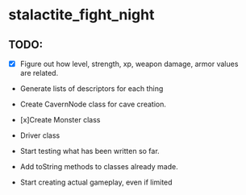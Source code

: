 # stalactite_fight_night  
  
## TODO:  
  
- [x] Figure out how level, strength, xp, weapon damage, armor values  
are related.  
  
- Generate lists of descriptors for each thing  
  
- Create CavernNode class for cave creation.  
  
- [x]Create Monster class

- Driver class  
  
- Start testing what has been written so far.

- Add toString methods to classes already made.  

- Start creating actual gameplay, even if limited
